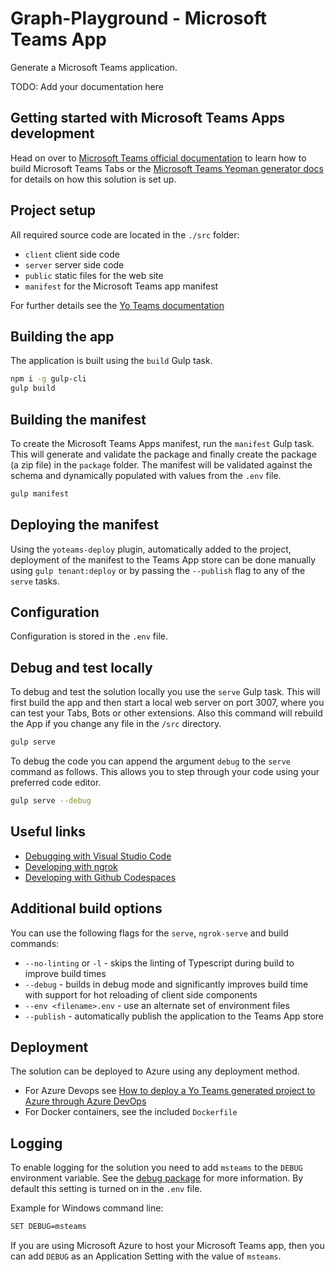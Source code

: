 # Graph-Playground - Microsoft Teams App

Generate a Microsoft Teams application.

TODO: Add your documentation here

## Getting started with Microsoft Teams Apps development

Head on over to [Microsoft Teams official documentation](https://developer.microsoft.com/en-us/microsoft-teams) to learn how to build Microsoft Teams Tabs or the [Microsoft Teams Yeoman generator docs](https://github.com/PnP/generator-teams/docs) for details on how this solution is set up.

## Project setup

All required source code are located in the `./src` folder:

* `client` client side code
* `server` server side code
* `public` static files for the web site
* `manifest` for the Microsoft Teams app manifest

For further details see the [Yo Teams documentation](https://github.com/PnP/generator-teams/docs)

## Building the app

The application is built using the `build` Gulp task.

``` bash
npm i -g gulp-cli
gulp build
```

## Building the manifest

To create the Microsoft Teams Apps manifest, run the `manifest` Gulp task. This will generate and validate the package and finally create the package (a zip file) in the `package` folder. The manifest will be validated against the schema and dynamically populated with values from the `.env` file.

``` bash
gulp manifest
```

## Deploying the manifest

Using the `yoteams-deploy` plugin, automatically added to the project, deployment of the manifest to the Teams App store can be done manually using `gulp tenant:deploy` or by passing the `--publish` flag to any of the `serve` tasks.

## Configuration

Configuration is stored in the `.env` file.

## Debug and test locally

To debug and test the solution locally you use the `serve` Gulp task. This will first build the app and then start a local web server on port 3007, where you can test your Tabs, Bots or other extensions. Also this command will rebuild the App if you change any file in the `/src` directory.

``` bash
gulp serve
```

To debug the code you can append the argument `debug` to the `serve` command as follows. This allows you to step through your code using your preferred code editor.

``` bash
gulp serve --debug
```

## Useful links

* [Debugging with Visual Studio Code](https://github.com/pnp/generator-teams/blob/master/docs/docs/vscode.md)
* [Developing with ngrok](https://github.com/pnp/generator-teams/blob/master/docs/docs/ngrok.md)
* [Developing with Github Codespaces](https://github.com/pnp/generator-teams/blob/master/docs/docs/codespaces.md)

## Additional build options

You can use the following flags for the `serve`, `ngrok-serve` and build commands:

* `--no-linting` or `-l` - skips the linting of Typescript during build to improve build times
* `--debug` - builds in debug mode and significantly improves build time with support for hot reloading of client side components
* `--env <filename>.env` - use an alternate set of environment files
* `--publish` - automatically publish the application to the Teams App store

## Deployment

The solution can be deployed to Azure using any deployment method.

* For Azure Devops see [How to deploy a Yo Teams generated project to Azure through Azure DevOps](https://www.wictorwilen.se/blog/deploying-yo-teams-and-node-apps/)
* For Docker containers, see the included `Dockerfile`

## Logging

To enable logging for the solution you need to add `msteams` to the `DEBUG` environment variable. See the [debug package](https://www.npmjs.com/package/debug) for more information. By default this setting is turned on in the `.env` file.

Example for Windows command line:

``` bash
SET DEBUG=msteams
```

If you are using Microsoft Azure to host your Microsoft Teams app, then you can add `DEBUG` as an Application Setting with the value of `msteams`.

